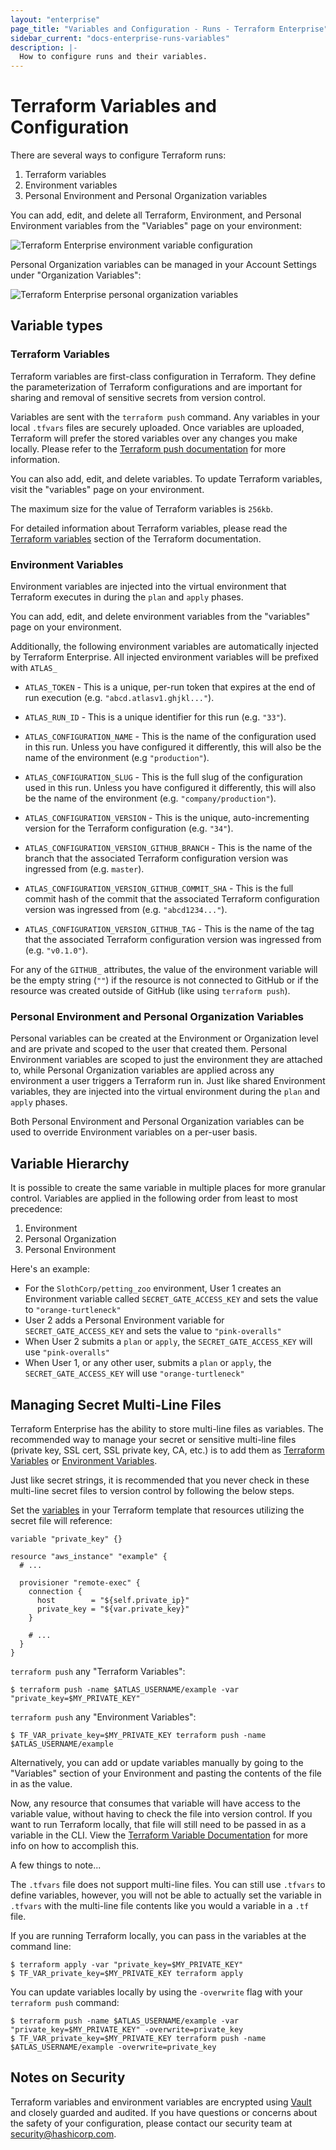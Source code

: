 ```yaml
---
layout: "enterprise"
page_title: "Variables and Configuration - Runs - Terraform Enterprise"
sidebar_current: "docs-enterprise-runs-variables"
description: |-
  How to configure runs and their variables.
---
```


# Terraform Variables and Configuration

There are several ways to configure Terraform runs:

1. Terraform variables
2. Environment variables
3. Personal Environment and Personal Organization variables

You can add, edit, and delete all Terraform, Environment, and Personal
Environment variables from the "Variables" page on your environment:

![Terraform Enterprise environment variable configuration](docs/tfe-variables.png)

Personal Organization variables can be managed in your Account Settings under
"Organization Variables":

![Terraform Enterprise personal organization variables](docs/tfe-organization-variables.png)

## Variable types 

### Terraform Variables

Terraform variables are first-class configuration in Terraform. They define the
parameterization of Terraform configurations and are important for sharing and
removal of sensitive secrets from version control.

Variables are sent with the `terraform push` command. Any variables in your local
`.tfvars` files are securely uploaded. Once variables are uploaded, Terraform
will prefer the stored variables over any changes you make locally. Please refer
to the [Terraform push documentation](https://www.terraform.io/docs/commands/push.html)
for more information.

You can also add, edit, and delete variables. To update Terraform variables,
visit the "variables" page on your environment.

The maximum size for the value of Terraform variables is `256kb`.

For detailed information about Terraform variables, please read the
[Terraform variables](https://terraform.io/docs/configuration/variables.html)
section of the Terraform documentation.

### Environment Variables

Environment variables are injected into the virtual environment that Terraform
executes in during the `plan` and `apply` phases.

You can add, edit, and delete environment variables from the "variables" page
on your environment.

Additionally, the following environment variables are automatically injected by
Terraform Enterprise. All injected environment variables will be prefixed with `ATLAS_`

- `ATLAS_TOKEN` - This is a unique, per-run token that expires at the end of
  run execution (e.g. `"abcd.atlasv1.ghjkl..."`).

- `ATLAS_RUN_ID` - This is a unique identifier for this run (e.g. `"33"`).

- `ATLAS_CONFIGURATION_NAME` - This is the name of the configuration used in
  this run. Unless you have configured it differently, this will also be the
  name of the environment (e.g `"production"`).

- `ATLAS_CONFIGURATION_SLUG` - This is the full slug of the configuration used
  in this run. Unless you have configured it differently, this will also be the
  name of the environment (e.g. `"company/production"`).

- `ATLAS_CONFIGURATION_VERSION` - This is the unique, auto-incrementing version
  for the Terraform configuration (e.g. `"34"`).

- `ATLAS_CONFIGURATION_VERSION_GITHUB_BRANCH` - This is the name of the branch
  that the associated Terraform configuration version was ingressed from
  (e.g. `master`).

- `ATLAS_CONFIGURATION_VERSION_GITHUB_COMMIT_SHA` - This is the full commit hash
  of the commit that the associated Terraform configuration version was
  ingressed from (e.g. `"abcd1234..."`).

- `ATLAS_CONFIGURATION_VERSION_GITHUB_TAG` - This is the name of the tag
  that the associated Terraform configuration version was ingressed from
  (e.g. `"v0.1.0"`).

For any of the `GITHUB_` attributes, the value of the environment variable will
be the empty string (`""`) if the resource is not connected to GitHub or if the
resource was created outside of GitHub (like using `terraform push`).

### Personal Environment and Personal Organization Variables

Personal variables can be created at the Environment or Organization level and
are private and scoped to the user that created them. Personal Environment
variables are scoped to just the environment they are attached to, while Personal
Organization variables are applied across any environment a user triggers a
Terraform run in. Just like shared Environment variables, they are injected into
the virtual environment during the `plan` and `apply` phases.

Both Personal Environment and Personal Organization variables can be used to
override Environment variables on a per-user basis. 

## Variable Hierarchy 

It is possible to create the same variable in multiple places for more granular
control. Variables are applied in the following order from least to most
precedence:

1. Environment
2. Personal Organization
3. Personal Environment

Here's an example: 

* For the `SlothCorp/petting_zoo` environment, User 1 creates
an Environment variable called `SECRET_GATE_ACCESS_KEY` and sets the value to
`"orange-turtleneck"`
* User 2 adds a Personal Environment variable for 
`SECRET_GATE_ACCESS_KEY` and sets the value to `"pink-overalls"`
* When User 2 submits a `plan` or `apply`, the `SECRET_GATE_ACCESS_KEY`
will use `"pink-overalls"`
* When User 1, or any other user, submits a `plan` or `apply`, the
`SECRET_GATE_ACCESS_KEY` will use `"orange-turtleneck"`

## Managing Secret Multi-Line Files

Terraform Enterprise has the ability to store multi-line files as variables. The
recommended way to manage your secret or sensitive multi-line files (private key,
SSL cert, SSL private key, CA, etc.) is to add them as
[Terraform Variables](#terraform-variables) or
[Environment Variables](#environment-variables).

Just like secret strings, it is recommended that you never check in these
multi-line secret files to version control by following the below steps.

Set the [variables](https://www.terraform.io/docs/configuration/variables.html)
in your Terraform template that resources utilizing the secret file will
reference:

```hcl
variable "private_key" {}

resource "aws_instance" "example" {
  # ...

  provisioner "remote-exec" {
    connection {
      host        = "${self.private_ip}"
      private_key = "${var.private_key}"
    }

    # ...
  }
}
```

`terraform push` any "Terraform Variables":

    $ terraform push -name $ATLAS_USERNAME/example -var "private_key=$MY_PRIVATE_KEY"

`terraform push` any "Environment Variables":

    $ TF_VAR_private_key=$MY_PRIVATE_KEY terraform push -name $ATLAS_USERNAME/example

Alternatively, you can add or update variables manually by going to the
"Variables" section of your Environment and pasting the contents of the file in
as the value.

Now, any resource that consumes that variable will have access to the variable value, without having to check the file into version control. If you want to run Terraform locally, that file will still need to be passed in as a variable in the CLI. View the [Terraform Variable Documentation](https://www.terraform.io/docs/configuration/variables.html) for more info on how to accomplish this.

A few things to note...

The `.tfvars` file does not support multi-line files. You can still use
`.tfvars` to define variables, however, you will not be able to actually set the
variable in `.tfvars` with the multi-line file contents like you would a
variable in a `.tf` file.

If you are running Terraform locally, you can pass in the variables at the
command line:

    $ terraform apply -var "private_key=$MY_PRIVATE_KEY"
    $ TF_VAR_private_key=$MY_PRIVATE_KEY terraform apply

You can update variables locally by using the `-overwrite` flag with your `terraform push` command:

    $ terraform push -name $ATLAS_USERNAME/example -var "private_key=$MY_PRIVATE_KEY" -overwrite=private_key
    $ TF_VAR_private_key=$MY_PRIVATE_KEY terraform push -name $ATLAS_USERNAME/example -overwrite=private_key

## Notes on Security

Terraform variables and environment variables are encrypted using
[Vault](https://vaultproject.io) and closely guarded and audited. If you have
questions or concerns about the safety of your configuration, please contact
our security team at [security@hashicorp.com](mailto:security@hashicorp.com).
